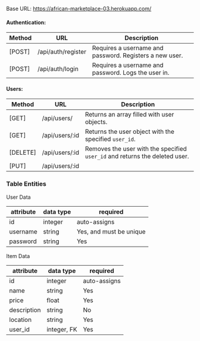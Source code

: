 Base URL: https://african-marketplace-03.herokuapp.com/

#### Authentication:
| Method   | URL                | Description                                                                                            |
| ------   | --------------     | ------------------------------------------------------------------------------------------------------ |
| [POST]   | /api/auth/register | Requires a username and password. Registers a new user.                                  |
| [POST]   | /api/auth/login    | Requires a username and password. Logs the user in.                                                    |

#### Users: 
| Method   | URL                | Description                                                                                            |
| ------   | --------------     | ------------------------------------------------------------------------------------------------------ |
| [GET]    | /api/users/        | Returns an array filled with user objects.                                                             |
| [GET]    | /api/users/:id     | Returns the user object with the specified `user_id`.                                                       |
| [DELETE] | /api/users/:id     | Removes the user with the specified `user_id` and returns the deleted user.                                 |
| [PUT]    | /api/users/:id

### Table Entities

User Data 

| attribute  | data type | required                |
|------------|-----------|-------------------------|
| id         | integer   | auto-assigns            |
| username   | string    | Yes, and must be unique |
| password   | string    | Yes                     |

Item Data

| attribute   | data type | required     |
|-------------|-----------|--------------|
| id          | integer   | auto-assigns |
| name        | string    | Yes          |
| price       | float     | Yes          |
| description | string    | No           |
| location    | string    | Yes          |
| user_id     | integer, FK| Yes        |
